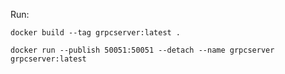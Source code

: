 Run:

`docker build --tag grpcserver:latest .`

`docker run --publish 50051:50051 --detach --name grpcserver grpcserver:latest`